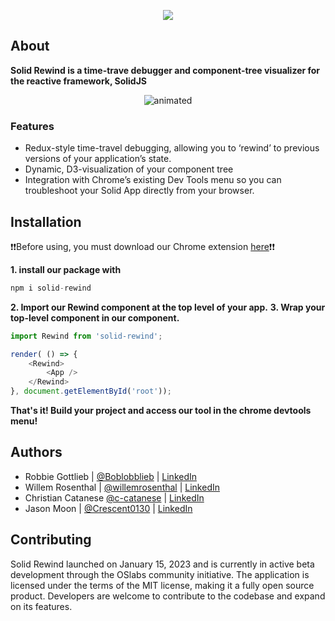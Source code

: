 <p align="center">
<img src="https://user-images.githubusercontent.com/108890716/213749839-3d58dbea-106d-4bfb-8724-b41fe00c55d5.png" />
</p>


<h2>About</h2>

**Solid Rewind is a time-trave debugger and component-tree visualizer for the reactive framework, SolidJS**


<p align="center">
  <img src="https://user-images.githubusercontent.com/108890716/213750313-3eaa059f-6abe-4d18-b257-1b1d1fe5c3a2.gif" alt="animated" />
</p>


<h3>Features</h3>

* Redux-style time-travel debugging, allowing you to ‘rewind’ to previous versions of your application’s state.
* Dynamic, D3-visualization of your component tree
* Integration with Chrome’s existing Dev Tools menu so you can troubleshoot your Solid App directly from your browser.



<h2>Installation</h2>

:exclamation::exclamation:Before using, you must download our Chrome extension [here](https://chrome.google.com/webstore/detail/solid-rewind/ejdinegdopmimnkbonknknhfmmcgcdoh):exclamation::exclamation:

**1. install our package with**

```javascript
npm i solid-rewind
```

**2. Import our Rewind component at the top level of your app.**
**3. Wrap your top-level component in our <Rewind> component.**
```javascript
import Rewind from 'solid-rewind';

render( () => {
    <Rewind>
        <App />
    </Rewind>
}, document.getElementById('root'));

```
**That's it! Build your project and access our tool in the chrome devtools menu!**

<h2>Authors</h2>
    
* Robbie Gottlieb | [@Boblobblieb](https://github.com/Boblobblieb) | [LinkedIn](https://www.linkedin.com/in/robbie-gottlieb/) 
* Willem Rosenthal | [@willemrosenthal](https://github.com/willemrosenthal) | [LinkedIn](https://www.linkedin.com/in/willem-rosenthal/)  
* Christian Catanese [@c-catanese](https://github.com/c-catanese) | [LinkedIn](https://www.linkedin.com/in/christian-catanese/)   
* Jason Moon | [@Crescent0130](https://github.com/Crescent0130) | [LinkedIn](https://www.linkedin.com/in/jason-joonsik-moon/)


<h2>Contributing</h2>
Solid Rewind launched on January 15, 2023 and is currently in active beta development through the OSlabs community initiative. The application is licensed under the terms of the MIT license, making it a fully open source product. Developers are welcome to contribute to the codebase and expand on its features.
